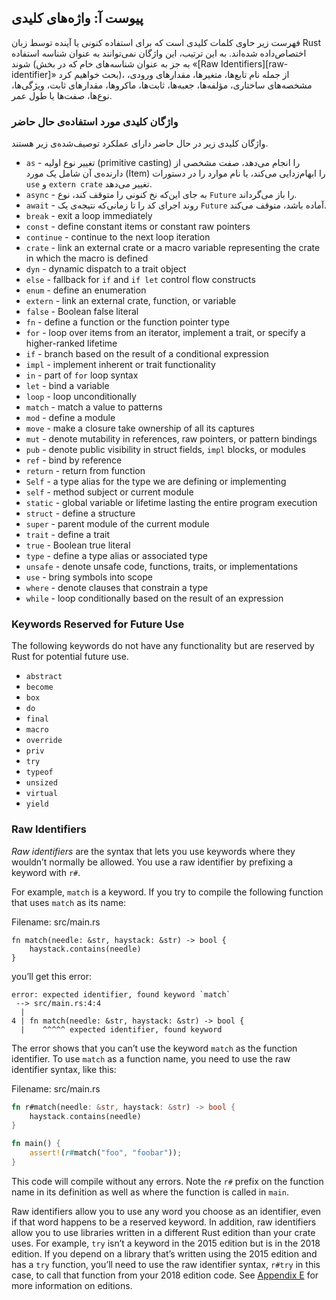 ## پیوست آ: واژه‌های کلیدی

فهرست زیر حاوی کلمات کلیدی است که برای استفاده کنونی یا آینده توسط زبان Rust اختصاص‌داده شده‌اند. به این ترتیب، این واژگان نمی‌توانند به عنوان شناسه استفاده شوند (به جز به عنوان شناسه‌های خام که در بخش «[Raw Identifiers][raw-identifier]<!-- ignore -->» بحث خواهیم کرد)، از جمله نام تابع‌ها، متغیرها، مقدارهای ورودی، مشخصه‌های ساختاری، مؤلفه‌ها، جعبه‌ها، ثابت‌ها، ماکروها، مقدارهای ثابت، ویژگی‌ها، نوع‌ها، صفت‌ها یا طول عمر.

[raw-identifiers]: #raw-identifiers

### واژگان کلیدی مورد استفاده‌ی حال حاضر

واژگان کلیدی زیر در حال حاضر دارای عملکرد توصیف‌‌شده‌ی زیر هستند.

* `as` - تغییر نوع اولیه (primitive casting) را انجام می‌دهد، صفت مشخصی از دارنده‌ی آن شامل یک مورد (Item) را ابهام‌زدایی می‌کند،
  یا نام موارد را در دستورات `use` و `extern crate` تغییر می‌دهد.
* `async` -  به جای این‌که نخ کنونی را متوقف کند، نوع `Future` را باز می‌گرداند.
* `await` - روند اجرای کد را تا زمانی‌که نتیجه‌ی یک `Future` آماده باشد، متوقف می‌کند.
* `break` - exit a loop immediately
* `const` - define constant items or constant raw pointers
* `continue` - continue to the next loop iteration
* `crate` - link an external crate or a macro variable representing the crate in
  which the macro is defined
* `dyn` - dynamic dispatch to a trait object
* `else` - fallback for `if` and `if let` control flow constructs
* `enum` - define an enumeration
* `extern` - link an external crate, function, or variable
* `false` - Boolean false literal
* `fn` - define a function or the function pointer type
* `for` - loop over items from an iterator, implement a trait, or specify a
  higher-ranked lifetime
* `if` - branch based on the result of a conditional expression
* `impl` - implement inherent or trait functionality
* `in` - part of `for` loop syntax
* `let` - bind a variable
* `loop` - loop unconditionally
* `match` - match a value to patterns
* `mod` - define a module
* `move` - make a closure take ownership of all its captures
* `mut` - denote mutability in references, raw pointers, or pattern bindings
* `pub` - denote public visibility in struct fields, `impl` blocks, or modules
* `ref` - bind by reference
* `return` - return from function
* `Self` - a type alias for the type we are defining or implementing
* `self` - method subject or current module
* `static` - global variable or lifetime lasting the entire program execution
* `struct` - define a structure
* `super` - parent module of the current module
* `trait` - define a trait
* `true` - Boolean true literal
* `type` - define a type alias or associated type
* `unsafe` - denote unsafe code, functions, traits, or implementations
* `use` - bring symbols into scope
* `where` - denote clauses that constrain a type
* `while` - loop conditionally based on the result of an expression

### Keywords Reserved for Future Use

The following keywords do not have any functionality but are reserved by Rust
for potential future use.

* `abstract`
* `become`
* `box`
* `do`
* `final`
* `macro`
* `override`
* `priv`
* `try`
* `typeof`
* `unsized`
* `virtual`
* `yield`

### Raw Identifiers

*Raw identifiers* are the syntax that lets you use keywords where they wouldn’t
normally be allowed. You use a raw identifier by prefixing a keyword with `r#`.

For example, `match` is a keyword. If you try to compile the following function
that uses `match` as its name:

<span class="filename">Filename: src/main.rs</span>

```rust,ignore,does_not_compile
fn match(needle: &str, haystack: &str) -> bool {
    haystack.contains(needle)
}
```

you’ll get this error:

```text
error: expected identifier, found keyword `match`
 --> src/main.rs:4:4
  |
4 | fn match(needle: &str, haystack: &str) -> bool {
  |    ^^^^^ expected identifier, found keyword
```

The error shows that you can’t use the keyword `match` as the function
identifier. To use `match` as a function name, you need to use the raw
identifier syntax, like this:

<span class="filename">Filename: src/main.rs</span>

```rust
fn r#match(needle: &str, haystack: &str) -> bool {
    haystack.contains(needle)
}

fn main() {
    assert!(r#match("foo", "foobar"));
}
```

This code will compile without any errors. Note the `r#` prefix on the function
name in its definition as well as where the function is called in `main`.

Raw identifiers allow you to use any word you choose as an identifier, even if
that word happens to be a reserved keyword. In addition, raw identifiers allow
you to use libraries written in a different Rust edition than your crate uses.
For example, `try` isn’t a keyword in the 2015 edition but is in the 2018
edition. If you depend on a library that’s written using the 2015 edition and
has a `try` function, you’ll need to use the raw identifier syntax, `r#try` in
this case, to call that function from your 2018 edition code. See [Appendix
E][appendix-e]<!-- ignore --> for more information on editions.

[appendix-e]: appendix-05-editions.html
